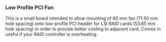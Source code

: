 ### Low Profile PCI Fan ###

This is a small board intended to allow mounting of 80 mm fan (71.50 mm hole
spacing) onto low-profile PCI header for LSI RAID cards (53.65 mm hole spacing)
in order to provide better cooling to adjacent card. Comes in useful if your
RAID controller is overheating.
